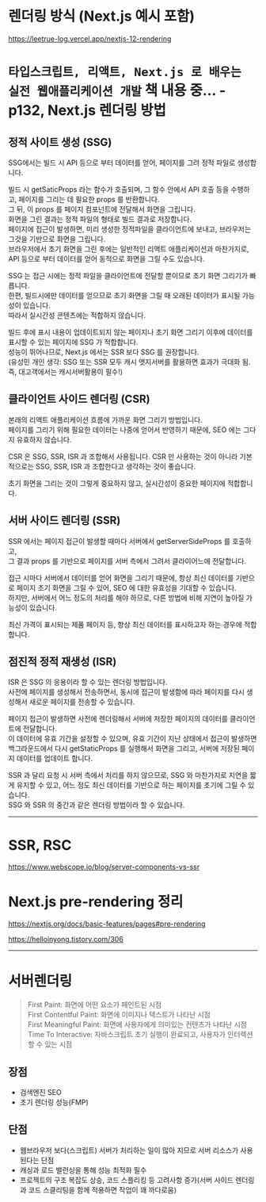 # 렌더링 방식 (Next.js 예시 포함)

https://leetrue-log.vercel.app/nextjs-12-rendering

# `타입스크립트, 리액트, Next.js 로 배우는 실전 웹애플리케이션 개발` 책 내용 중... - p132, Next.js 렌더링 방법

## 정적 사이트 생성 (SSG)

SSG에서는 빌드 시 API 등으로 부터 데이터를 얻어, 페이지를 그려 정적 파일로 생성합니다.

빌드 시 getSaticProps 라는 함수가 호출되며, 그 함수 안에서 API 호출 등을 수행하고, 페이지를 그리는 데 필요한 props 를 반환합니다.  
그 뒤, 이 props 를 페이지 컴포넌트에 전달해서 화면을 그립니다.  
화면을 그린 결과는 정적 파일의 형태로 빌드 결과로 저장합니다.  
페이지에 접근이 발생하면, 미리 생성한 정적파일을 클라이언트에 보내고, 브라우저는 그것을 기반으로 화면을 그립니다.  
브라우저에서 초기 화면을 그린 후에는 일반적인 리액트 애플리케이션과 마찬가지로, API 등으로 부터 데이터를 얻어 동적으로 화면을 그릴 수도 있습니다.

SSG 는 접근 시에는 정적 파일을 클라이언트에 전달할 뿐이므로 초기 화면 그리기가 빠릅니다.  
한편, 빌드시에만 데이터를 얻으므로 초기 화면을 그릴 때 오래된 데이터가 표시될 가능성이 있습니다.  
따라서 실시간성 콘텐츠에는 적합하지 않습니다.

빌드 후에 표시 내용이 업데이트되지 않는 페이지나 초기 화면 그리기 이후에 데이터를 표시할 수 있는 페이지에 SSG 가 적합합니다.  
성능이 뛰어나므로, Next.js 에서는 SSR 보다 SSG 를 권장합니다.  
(유성민 개인 생각: SSG 또는 SSR 모두 캐시 앳지서버를 활용하면 효과가 극대화 됨. 즉, 대고객에서는 캐시서버활용이 필수!)

## 클라이언트 사이드 렌더링 (CSR)

본래의 리액트 애플리케이션 흐름에 가까운 화면 그리기 방법입니다.  
페이지를 그리기 위해 필요한 데이터는 나중에 얻어서 반영하기 때문에, SEO 에는 그다지 유효하지 않습니다.

CSR 은 SSG, SSR, ISR 과 조합해서 사용됩니다. CSR 만 사용하는 것이 아니라 기본적으로는 SSG, SSR, ISR 과 조합한다고 생각하는 것이 좋습니다.

초기 화면을 그리는 것이 그렇게 중요하지 않고, 실시간성이 중요한 페이지에 적합합니다.

## 서버 사이드 렌더링 (SSR)

SSR 에서는 페이지 접근이 발생할 때마다 서버에서 getServerSideProps 를 호출하고,  
그 결과 props 를 기반으로 페이지를 서버 측에서 그려서 클라이어느에 전달합니다.

접근 시마다 서버에서 데이터를 얻어 화면을 그리기 때문에, 항상 최신 데이터를 기반으로 페이지 초기 화면을 그릴 수 있어, SEO 에 대한 유효성을 기대할 수 있습니다.  
하지만, 서버에서 어느 정도의 처리를 해야 하므로, 다른 방법에 비해 지연이 높아질 가능성이 있습니다.

최신 가격이 표시되는 제품 페이지 등, 항상 최신 데이터를 표시하고자 하는 경우에 적합합니다.

## 점진적 정적 재생성 (ISR)

ISR 은 SSG 의 응용이라 할 수 있는 렌더링 방법입니다.  
사전에 페이지를 생성해서 전송하면서, 동시에 접근이 발생함에 따라 페이지를 다시 생성해서 새로운 페이지를 전송할 수 있습니다.

페이지 접근이 발생하면 사전에 렌더링해서 서버에 저장한 페이지의 데이터를 클라이언트에 전달합니다.  
이 데이터에 유효 기간을 설정할 수 있으며, 유효 기간이 지난 상태에서 접근이 발생하면 백그라운드에서 다시 getStaticProps 를 실행해서 화면을 그리고, 서버에 저장된 페이지 데이터를 업데이트 합니다.

SSR 과 달리 요청 시 서버 측에서 처리를 하지 않으므로, SSG 와 마찬가지로 지연을 짧게 유지할 수 있고, 어느 정도 최신 데이터를 기반으로 하는 페이지를 초기에 그릴 수 있습니다.  
SSG 와 SSR 의 중간과 같은 렌더링 방법이라 할 수 있습니다.

---

# SSR, RSC

https://www.webscope.io/blog/server-components-vs-ssr

# Next.js pre-rendering 정리

https://nextjs.org/docs/basic-features/pages#pre-rendering

https://helloinyong.tistory.com/306

---

# 서버렌더링

> First Paint: 화면에 어떤 요소가 페인트된 시점  
> First Contentful Paint: 화면에 이미지나 텍스트가 나타난 시점  
> First Meaningful Paint: 화면에 사용자에게 의미있는 컨텐츠가 나타난 시점  
> Time To Interactive: 자바스크립트 초기 실행이 완료되고, 사용자가 인터렉션할 수 있는 시점

## 장점

- 검색엔진 SEO
- 초기 렌더링 성능(FMP)

## 단점

- 웹브라우저 보다(스크립트) 서버가 처리하는 일이 많아 지므로 서버 리소스가 사용된다는 단점
- 캐싱과 로드 밸런싱을 통해 성능 최적화 필수
- 프로젝트의 구조 복잡도 상승, 코드 스플리킹 등 고려사항 증가(서버 사이드 렌더링과 코드 스클리팅을 함께 적용하면 작업이 꽤 까다로움)

